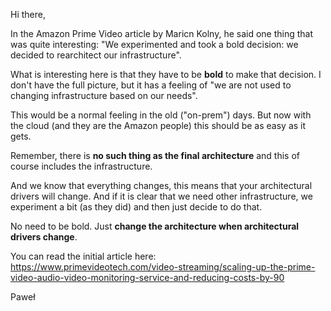 Hi there,

In the Amazon Prime Video article by Maricn Kolny, he said one thing that
was quite interesting: "We experimented and took a bold decision: we
decided to rearchitect our infrastructure".

What is interesting here is that they have to be **bold** to make that
decision. I don't have the full picture, but it has a feeling of "we are
not used to changing infrastructure based on our needs".

This would be a normal feeling in the old ("on-prem") days. But now with
the cloud (and they are the Amazon people) this should be as easy as it
gets.

Remember, there is **no such thing as the final architecture** and this of
course includes the infrastructure.

And we know that everything changes, this means that your architectural
drivers will change. And if it is clear that we need other infrastructure,
we experiment a bit (as they did) and then just decide to do that.

No need to be bold. Just **change the architecture when architectural
drivers change**.

You can read the initial article here:
https://www.primevideotech.com/video-streaming/scaling-up-the-prime-video-audio-video-monitoring-service-and-reducing-costs-by-90

Paweł
